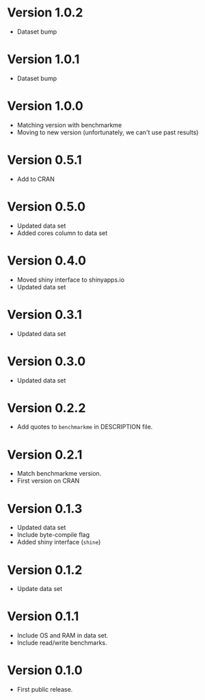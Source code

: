 # Version 1.0.2
  * Dataset bump

# Version 1.0.1
  * Dataset bump

# Version 1.0.0
  * Matching version with benchmarkme
  * Moving to new version (unfortunately, we can't use past results)

# Version 0.5.1
  * Add to CRAN

# Version 0.5.0
  * Updated data set
  * Added cores column to data set

# Version 0.4.0
  * Moved shiny interface to shinyapps.io
  * Updated data set

# Version 0.3.1
  * Updated data set
  
# Version 0.3.0
  * Updated data set

# Version 0.2.2
  * Add quotes to `benchmarkme` in DESCRIPTION file.
  
# Version 0.2.1
  * Match benchmarkme version.
  * First version on CRAN

# Version 0.1.3
  * Updated data set
  * Include byte-compile flag
  * Added shiny interface (`shine`)

# Version 0.1.2
  * Update data set

# Version 0.1.1
  * Include OS and RAM in data set.
  * Include read/write benchmarks.

# Version 0.1.0
  * First public release.
